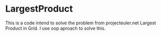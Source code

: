 # LargestProduct
This is a code intend to solve the problem from projecteuler.net Largest Product in Grid. I use oop aproach to solve this.
